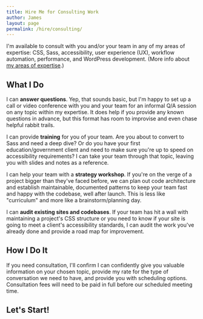 ```yaml
---
title: Hire Me for Consulting Work
author: James
layout: page
permalink: /hire/consulting/
---
```


I'm available to consult with you and/or your team in any of my areas of expertise: CSS, Sass, accessibility, user experience (UX), workflow automation, performance, and WordPress development. (More info about [my areas of expertise](/hire/).)

## What I Do

I can **answer questions**. Yep, that sounds basic, but I'm happy to set up a call or video conference with you and your team for an informal Q/A session on any topic within my expertise. It does help if you provide any known questions in advance, but this format has room to improvise and even chase helpful rabbit trails.

I can provide **training** for you of your team. Are you about to convert to Sass and need a deep dive? Or do you have your first education/government client and need to make sure you're up to speed on accessibility requirements? I can take your team through that topic, leaving you with slides and notes as a reference.

I can help your team with a **strategy workshop**. If you're on the verge of a project bigger than they've faced before, we can plan out code architecture and establish maintainable, documented patterns to keep your team fast and happy with the codebase, well after launch. This is less like "curriculum" and more like a brainstorm/planning day.

I can **audit existing sites and codebases**. If your team has hit a wall with maintaining a project's CSS structure or you need to know if your site is going to meet a client's accessibility standards, I can audit the work you've already done and provide a road map for improvement.

## How I Do It

If you need consultation, I'll confirm I can confidently give you valuable information on your chosen topic, provide my rate for the type of conversation we need to have, and provide you with scheduling options. Consultation fees will need to be paid in full before our scheduled meeting time.

## Let's Start!

<script type="text/javascript" src="https://form.jotform.us/jsform/71170340984152"></script>
